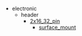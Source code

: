 * electronic
  * header
    * [2x16_32_pin](electronic/header/2x16_32_pin)
      * [surface_mount](electronic/header/2x16_32_pin/surface_mount)

